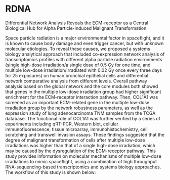 # RDNA
Differential Network Analysis Reveals the ECM-receptor as a Central Biological Hub for Alpha Particle-induced Malignant Transformation


Space particle radiation is a major environmental factor in spaceflight, and it is known to cause body damage and even trigger cancer, but with unknown molecular etiologies. To reveal these causes, we proposed a systems biology analytical approach that included co-expression network analysis of transcriptomics profiles with different alpha particle radiation environments (single high-dose irradiation/a single dose of  0.5 Gy for one time, and multiple low-dose irradiation/irradiated with 0.02 Gy once every three days for 25 exposures) on human bronchial epithelial cells and differential network comparative analysis from different levels. Overall pathway analysis based on the global network and the core modules both showed that genes in the multiple low-dose irradiation group had higher significant enrichment for the ECM-receptor interaction pathway. Then, COL1A1 was screened as an important ECM-related gene in the multiple low-dose irradiation group by the network robustness parameters, as well as the expression study of lung adenocarcinoma TNM samples from the TCGA database. The functional role of COL1A1 was further verified by a series of experiments including qRT-PCR, Western blot, cellular immunofluorescence, tissue microarray, immunohistochemistry, cell scratching and transwell invasion assays. These findings suggested that the degree of malignant transformation of cells after multiple low-dose irradiations was higher than that of a single high-dose irradiation, which may be caused by the dysregulation of the ECM-receptor pathway. This study provides information on molecular mechanisms of multiple low-dose irradiations to mimic spaceflight, using a combination of high throughput RNA-sequencing-based transcriptomics and systems biology approaches.
The workflow of this study is shown below:
